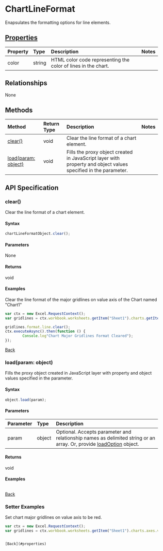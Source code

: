 # ChartLineFormat

Enapsulates the formatting options for line elements.

## [Properties](#setter-examples)
| Property	   | Type	|Description|Notes |
|:---------------|:--------|:----------|:-----|
|color|string|HTML color code representing the color of lines in the chart.||

## Relationships
None


## Methods

| Method		   | Return Type	|Description|Notes |
|:---------------|:--------|:----------|:-----|
|[clear()](#clear)|void|Clear the line format of a chart element.||
|[load(param: object)](#loadparam-object)|void|Fills the proxy object created in JavaScript layer with property and object values specified in the parameter.||

## API Specification

### clear()
Clear the line format of a chart element.

#### Syntax
```js
chartLineFormatObject.clear();
```

#### Parameters
None

#### Returns
void

#### Examples

Clear the line format of the major gridlines on value axis of the Chart named "Chart1"

```js
var ctx = new Excel.RequestContext();
var gridlines = ctx.workbook.worksheets.getItem("Sheet1").charts.getItem("Chart1").axes.valueaxis.majorGridlines;	

gridlines.format.line.clear();
ctx.executeAsync().then(function () {
		Console.log"Chart Major Gridlines Format Cleared");
});
```

[Back](#methods)

### load(param: object)
Fills the proxy object created in JavaScript layer with property and object values specified in the parameter.

#### Syntax
```js
object.load(param);
```

#### Parameters
| Parameter	   | Type	|Description|
|:---------------|:--------|:----------|
|param|object|Optional. Accepts parameter and relationship names as delimited string or an array. Or, provide [loadOption](loadoption.md) object.|

#### Returns
void

#### Examples
```js

```

[Back](#methods)

### Setter Examples

Set chart major gridlines on value axis to be red.
```js
var ctx = new Excel.RequestContext();
var gridlines = ctx.workbook.worksheets.getItem("Sheet1").charts.axes.valueaxis.majorGridlines;


[Back](#properties)
